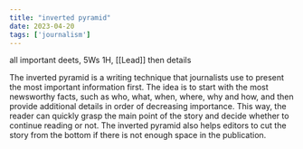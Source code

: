 ```yaml
---
title: "inverted pyramid"
date: 2023-04-20
tags: ['journalism']
---
```

all important deets, 5Ws 1H, [[Lead]] 
then details 

The inverted pyramid is a writing technique that journalists use to present the most important information first. The idea is to start with the most newsworthy facts, such as who, what, when, where, why and how, and then provide additional details in order of decreasing importance. This way, the reader can quickly grasp the main point of the story and decide whether to continue reading or not. The inverted pyramid also helps editors to cut the story from the bottom if there is not enough space in the publication.